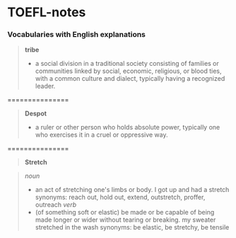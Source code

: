 # TOEFL-notes

### Vocabularies with English explanations

>  **tribe**
> - a social division in a traditional society consisting of families or communities linked by social, economic, religious, or blood ties, with a common culture and dialect, typically having a recognized leader.

===============

>  **Despot**
> - a ruler or other person who holds absolute power, typically one who exercises it in a cruel or oppressive way.

===============

> **Stretch**

> *noun*
> - an act of stretching one's limbs or body.
I got up and had a stretch
synonyms: reach out, hold out, extend, outstretch, proffer, outreach
> *verb*
> - (of something soft or elastic) be made or be capable of being made longer or wider without tearing or breaking.
my sweater stretched in the wash
synonyms: be elastic, be stretchy, be tensile

